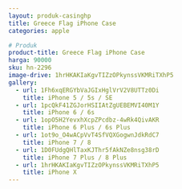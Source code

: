 ```yaml
---
layout: produk-casinghp
title: Greece Flag iPhone Case
categories: apple

# Produk
product-title: Greece Flag iPhone Case
harga: 90000
sku: hn-2296
image-drive: 1hrHKAKIaKgvTIZzOPkynssVKMRiTXhP5
gallery:
  - url: 1Fh6xqERGYbVaJGIxHglVrV2V8UTTz0Di
    title: iPhone 5 / 5s / SE
  - url: 1pcQkF41ZGJorHSIIAtZgUEBEMVI40M1Y
    title: iPhone 6 / 6s
  - url: 1opO5H2YevxhXcpZPcdbz-4wRk4QivAKR
    title: iPhone 6 Plus / 6s Plus
  - url: 1ot9o_O4wACpVvT4SfVQXGogwnJdkRdC7
    title: iPhone 7 / 8
  - url: 1D0FUdgQHlTaxKJThr5fAkNZe8nsg38rD
    title: iPhone 7 Plus / 8 Plus
  - url: 1hrHKAKIaKgvTIZzOPkynssVKMRiTXhP5
    title: iPhone X
---
```

